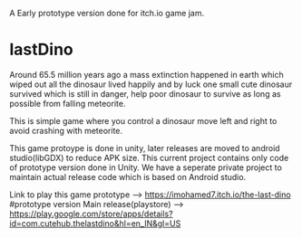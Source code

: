 A Early prototype version done for itch.io game jam. 
# lastDino
  Around 65.5 million years ago a mass extinction happened in earth which wiped out all the dinosaur lived happily and by luck one small cute dinosaur survived which is still in danger, help poor dinosaur to survive as long as possible from falling meteorite.

This is simple game where you control a dinosaur move left and right to avoid crashing with meteorite.

This game protoype is done in unity, later releases are moved to android studio(libGDX) to reduce APK size.
This current project contains only code of prototype version done in Unity.
We have a seperate private project to maintain actual release code which is based on Android studio.

Link to play this game prototype --> https://imohamed7.itch.io/the-last-dino #prototype version
Main release(playstore) --> https://play.google.com/store/apps/details?id=com.cutehub.thelastdino&hl=en_IN&gl=US 
